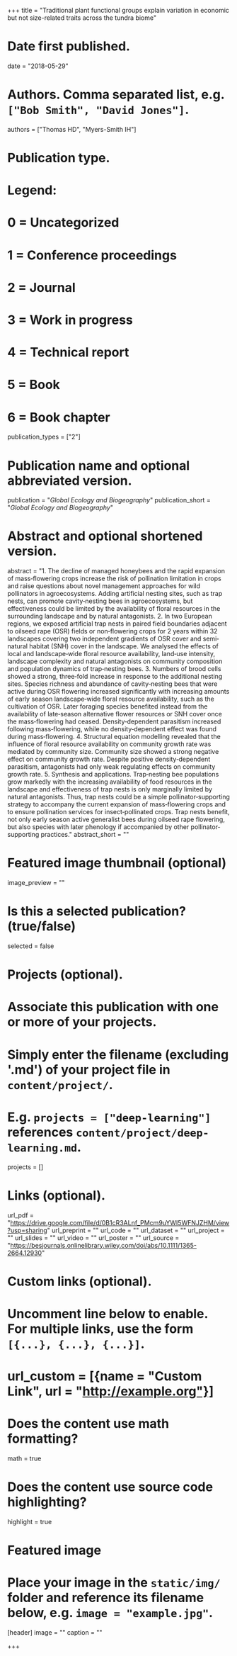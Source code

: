 +++
title = "Traditional plant functional groups explain variation in economic but not size-related traits across the tundra biome"

# Date first published.
date = "2018-05-29"

# Authors. Comma separated list, e.g. `["Bob Smith", "David Jones"]`.
authors = ["Thomas HD", "Myers-Smith IH"]

# Publication type.
# Legend:
# 0 = Uncategorized
# 1 = Conference proceedings
# 2 = Journal
# 3 = Work in progress
# 4 = Technical report
# 5 = Book
# 6 = Book chapter
publication_types = ["2"]

# Publication name and optional abbreviated version.
publication = "*Global Ecology and Biogeography*"
publication_short = "*Global Ecology and Biogeography*"

# Abstract and optional shortened version.
abstract = "1. The decline of managed honeybees and the rapid expansion of mass‐flowering crops increase the risk of pollination limitation in crops and raise questions about novel management approaches for wild pollinators in agroecosystems. Adding artificial nesting sites, such as trap nests, can promote cavity‐nesting bees in agroecosystems, but effectiveness could be limited by the availability of floral resources in the surrounding landscape and by natural antagonists.
2. In two European regions, we exposed artificial trap nests in paired field boundaries adjacent to oilseed rape (OSR) fields or non‐flowering crops for 2 years within 32 landscapes covering two independent gradients of OSR cover and semi‐natural habitat (SNH) cover in the landscape. We analysed the effects of local and landscape‐wide floral resource availability, land‐use intensity, landscape complexity and natural antagonists on community composition and population dynamics of trap‐nesting bees.
3. Numbers of brood cells showed a strong, three‐fold increase in response to the additional nesting sites. Species richness and abundance of cavity‐nesting bees that were active during OSR flowering increased significantly with increasing amounts of early season landscape‐wide floral resource availability, such as the cultivation of OSR. Later foraging species benefited instead from the availability of late‐season alternative flower resources or SNH cover once the mass‐flowering had ceased. Density‐dependent parasitism increased following mass‐flowering, while no density‐dependent effect was found during mass‐flowering.
4. Structural equation modelling revealed that the influence of floral resource availability on community growth rate was mediated by community size. Community size showed a strong negative effect on community growth rate. Despite positive density‐dependent parasitism, antagonists had only weak regulating effects on community growth rate.
5. Synthesis and applications. Trap‐nesting bee populations grow markedly with the increasing availability of food resources in the landscape and effectiveness of trap nests is only marginally limited by natural antagonists. Thus, trap nests could be a simple pollinator‐supporting strategy to accompany the current expansion of mass‐flowering crops and to ensure pollination services for insect‐pollinated crops. Trap nests benefit, not only early season active generalist bees during oilseed rape flowering, but also species with later phenology if accompanied by other pollinator‐supporting practices."
abstract_short = ""

# Featured image thumbnail (optional)
image_preview = ""

# Is this a selected publication? (true/false)
selected = false

# Projects (optional).
#   Associate this publication with one or more of your projects.
#   Simply enter the filename (excluding '.md') of your project file in `content/project/`.
#   E.g. `projects = ["deep-learning"]` references `content/project/deep-learning.md`.
projects = []

# Links (optional).
url_pdf = "https://drive.google.com/file/d/0B1cR3ALnf_PMcm9uYWI5WFNJZHM/view?usp=sharing"
url_preprint = ""
url_code = ""
url_dataset = ""
url_project = ""
url_slides = ""
url_video = ""
url_poster = ""
url_source = "https://besjournals.onlinelibrary.wiley.com/doi/abs/10.1111/1365-2664.12930"

# Custom links (optional).
#   Uncomment line below to enable. For multiple links, use the form `[{...}, {...}, {...}]`.
# url_custom = [{name = "Custom Link", url = "http://example.org"}]

# Does the content use math formatting?
math = true

# Does the content use source code highlighting?
highlight = true

# Featured image
# Place your image in the `static/img/` folder and reference its filename below, e.g. `image = "example.jpg"`.
[header]
image = ""
caption = ""

+++

